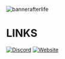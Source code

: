 ![bannerafterlife](https://github.com/user-attachments/assets/2ea89b17-7f31-4702-9539-17d21ab9dbe3)

# LINKS
[![Discord](https://img.shields.io/badge/Discord-%237289DA.svg?style=for-the-badge&logo=discord&logoColor=white)](https://discord.gg/HWejPwZgvQ)
[![Website](https://img.shields.io/badge/Tebex-%23e62e56.svg?style=for-the-badge&logo=Tebex&logoColor=white)](https://al-studios.tebex.io/)

